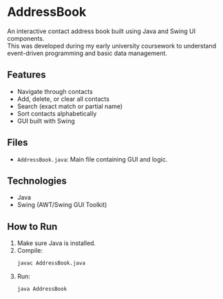 # AddressBook

An interactive contact address book built using Java and Swing UI components.  
This was developed during my early university coursework to understand event-driven programming and basic data management.

##  Features
- Navigate through contacts
- Add, delete, or clear all contacts
- Search (exact match or partial name)
- Sort contacts alphabetically
- GUI built with Swing

##  Files
- `AddressBook.java`: Main file containing GUI and logic.

##  Technologies 
- Java
- Swing (AWT/Swing GUI Toolkit)

##  How to Run
1. Make sure Java is installed.
2. Compile:
   ```bash
   javac AddressBook.java
   ```
3. Run:
   ```bash
   java AddressBook
